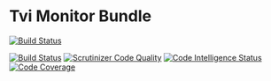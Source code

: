 # Tvi Monitor Bundle #

[![Build Status](https://travis-ci.org/turnaev/TviMonitorBundle.svg?branch=master)](https://travis-ci.org/turnaev/TviMonitorBundle)

[![Build Status](https://scrutinizer-ci.com/g/turnaev/TviMonitorBundle/badges/build.png?b=master)](https://scrutinizer-ci.com/g/turnaev/TviMonitorBundle/build-status/master)
[![Scrutinizer Code Quality](https://scrutinizer-ci.com/g/turnaev/TviMonitorBundle/badges/quality-score.png?b=master)](https://scrutinizer-ci.com/g/turnaev/TviMonitorBundle/?branch=master)
[![Code Intelligence Status](https://scrutinizer-ci.com/g/turnaev/TviMonitorBundle/badges/code-intelligence.svg?b=master)](https://scrutinizer-ci.com/code-intelligence)
[![Code Coverage](https://scrutinizer-ci.com/g/turnaev/TviMonitorBundle/badges/coverage.png?b=master)](https://scrutinizer-ci.com/g/turnaev/TviMonitorBundle/?branch=master)



